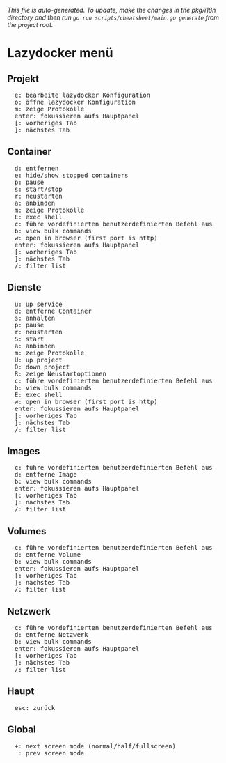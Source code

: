 _This file is auto-generated. To update, make the changes in the pkg/i18n directory and then run `go run scripts/cheatsheet/main.go generate` from the project root._

# Lazydocker menü

## Projekt

<pre>
  <kbd>e</kbd>: bearbeite lazydocker Konfiguration
  <kbd>o</kbd>: öffne lazydocker Konfiguration
  <kbd>m</kbd>: zeige Protokolle
  <kbd>enter</kbd>: fokussieren aufs Hauptpanel
  <kbd>[</kbd>: vorheriges Tab
  <kbd>]</kbd>: nächstes Tab
</pre>

## Container

<pre>
  <kbd>d</kbd>: entfernen
  <kbd>e</kbd>: hide/show stopped containers
  <kbd>p</kbd>: pause
  <kbd>s</kbd>: start/stop
  <kbd>r</kbd>: neustarten
  <kbd>a</kbd>: anbinden
  <kbd>m</kbd>: zeige Protokolle
  <kbd>E</kbd>: exec shell
  <kbd>c</kbd>: führe vordefinierten benutzerdefinierten Befehl aus
  <kbd>b</kbd>: view bulk commands
  <kbd>w</kbd>: open in browser (first port is http)
  <kbd>enter</kbd>: fokussieren aufs Hauptpanel
  <kbd>[</kbd>: vorheriges Tab
  <kbd>]</kbd>: nächstes Tab
  <kbd>/</kbd>: filter list
</pre>

## Dienste

<pre>
  <kbd>u</kbd>: up service
  <kbd>d</kbd>: entferne Container
  <kbd>s</kbd>: anhalten
  <kbd>p</kbd>: pause
  <kbd>r</kbd>: neustarten
  <kbd>S</kbd>: start
  <kbd>a</kbd>: anbinden
  <kbd>m</kbd>: zeige Protokolle
  <kbd>U</kbd>: up project
  <kbd>D</kbd>: down project
  <kbd>R</kbd>: zeige Neustartoptionen
  <kbd>c</kbd>: führe vordefinierten benutzerdefinierten Befehl aus
  <kbd>b</kbd>: view bulk commands
  <kbd>E</kbd>: exec shell
  <kbd>w</kbd>: open in browser (first port is http)
  <kbd>enter</kbd>: fokussieren aufs Hauptpanel
  <kbd>[</kbd>: vorheriges Tab
  <kbd>]</kbd>: nächstes Tab
  <kbd>/</kbd>: filter list
</pre>

## Images

<pre>
  <kbd>c</kbd>: führe vordefinierten benutzerdefinierten Befehl aus
  <kbd>d</kbd>: entferne Image
  <kbd>b</kbd>: view bulk commands
  <kbd>enter</kbd>: fokussieren aufs Hauptpanel
  <kbd>[</kbd>: vorheriges Tab
  <kbd>]</kbd>: nächstes Tab
  <kbd>/</kbd>: filter list
</pre>

## Volumes

<pre>
  <kbd>c</kbd>: führe vordefinierten benutzerdefinierten Befehl aus
  <kbd>d</kbd>: entferne Volume
  <kbd>b</kbd>: view bulk commands
  <kbd>enter</kbd>: fokussieren aufs Hauptpanel
  <kbd>[</kbd>: vorheriges Tab
  <kbd>]</kbd>: nächstes Tab
  <kbd>/</kbd>: filter list
</pre>

## Netzwerk

<pre>
  <kbd>c</kbd>: führe vordefinierten benutzerdefinierten Befehl aus
  <kbd>d</kbd>: entferne Netzwerk
  <kbd>b</kbd>: view bulk commands
  <kbd>enter</kbd>: fokussieren aufs Hauptpanel
  <kbd>[</kbd>: vorheriges Tab
  <kbd>]</kbd>: nächstes Tab
  <kbd>/</kbd>: filter list
</pre>

## Haupt

<pre>
  <kbd>esc</kbd>: zurück
</pre>

## Global

<pre>
  <kbd>+</kbd>: next screen mode (normal/half/fullscreen)
  <kbd>_</kbd>: prev screen mode
</pre>
